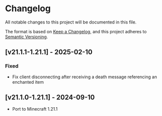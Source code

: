 # Changelog
All notable changes to this project will be documented in this file.

The format is based on [Keep a Changelog](https://keepachangelog.com/en/1.0.0/),
and this project adheres to [Semantic Versioning](https://semver.org/spec/v2.0.0.html).

## [v21.1.1-1.21.1] - 2025-02-10
### Fixed
- Fix client disconnecting after receiving a death message referencing an enchanted item

## [v21.1.0-1.21.1] - 2024-09-10
- Port to Minecraft 1.21.1
